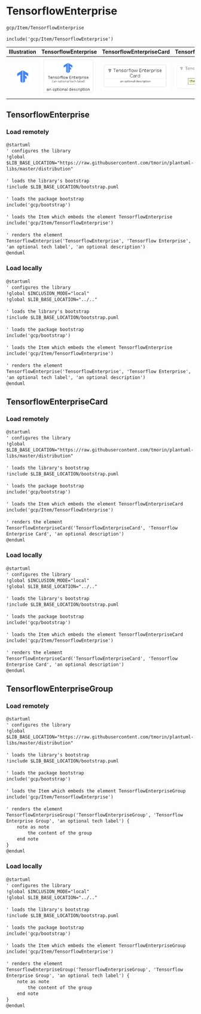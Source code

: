 # TensorflowEnterprise


```text
gcp/Item/TensorflowEnterprise
```

```text
include('gcp/Item/TensorflowEnterprise')
```



| Illustration | TensorflowEnterprise | TensorflowEnterpriseCard | TensorflowEnterpriseGroup |
| :---: | :---: | :---: | :---: |
| ![illustration for Illustration](../../gcp/Item/TensorflowEnterprise.png) | ![illustration for TensorflowEnterprise](../../gcp/Item/TensorflowEnterprise.Local.png) | ![illustration for TensorflowEnterpriseCard](../../gcp/Item/TensorflowEnterpriseCard.Local.png) | ![illustration for TensorflowEnterpriseGroup](../../gcp/Item/TensorflowEnterpriseGroup.Local.png) |




## TensorflowEnterprise

### Load remotely
```plantuml
@startuml
' configures the library
!global $LIB_BASE_LOCATION="https://raw.githubusercontent.com/tmorin/plantuml-libs/master/distribution"

' loads the library's bootstrap
!include $LIB_BASE_LOCATION/bootstrap.puml

' loads the package bootstrap
include('gcp/bootstrap')

' loads the Item which embeds the element TensorflowEnterprise
include('gcp/Item/TensorflowEnterprise')

' renders the element
TensorflowEnterprise('TensorflowEnterprise', 'Tensorflow Enterprise', 'an optional tech label', 'an optional description')
@enduml
```

### Load locally
```plantuml
@startuml
' configures the library
!global $INCLUSION_MODE="local"
!global $LIB_BASE_LOCATION="../.."

' loads the library's bootstrap
!include $LIB_BASE_LOCATION/bootstrap.puml

' loads the package bootstrap
include('gcp/bootstrap')

' loads the Item which embeds the element TensorflowEnterprise
include('gcp/Item/TensorflowEnterprise')

' renders the element
TensorflowEnterprise('TensorflowEnterprise', 'Tensorflow Enterprise', 'an optional tech label', 'an optional description')
@enduml
```

## TensorflowEnterpriseCard

### Load remotely
```plantuml
@startuml
' configures the library
!global $LIB_BASE_LOCATION="https://raw.githubusercontent.com/tmorin/plantuml-libs/master/distribution"

' loads the library's bootstrap
!include $LIB_BASE_LOCATION/bootstrap.puml

' loads the package bootstrap
include('gcp/bootstrap')

' loads the Item which embeds the element TensorflowEnterpriseCard
include('gcp/Item/TensorflowEnterprise')

' renders the element
TensorflowEnterpriseCard('TensorflowEnterpriseCard', 'Tensorflow Enterprise Card', 'an optional description')
@enduml
```

### Load locally
```plantuml
@startuml
' configures the library
!global $INCLUSION_MODE="local"
!global $LIB_BASE_LOCATION="../.."

' loads the library's bootstrap
!include $LIB_BASE_LOCATION/bootstrap.puml

' loads the package bootstrap
include('gcp/bootstrap')

' loads the Item which embeds the element TensorflowEnterpriseCard
include('gcp/Item/TensorflowEnterprise')

' renders the element
TensorflowEnterpriseCard('TensorflowEnterpriseCard', 'Tensorflow Enterprise Card', 'an optional description')
@enduml
```

## TensorflowEnterpriseGroup

### Load remotely
```plantuml
@startuml
' configures the library
!global $LIB_BASE_LOCATION="https://raw.githubusercontent.com/tmorin/plantuml-libs/master/distribution"

' loads the library's bootstrap
!include $LIB_BASE_LOCATION/bootstrap.puml

' loads the package bootstrap
include('gcp/bootstrap')

' loads the Item which embeds the element TensorflowEnterpriseGroup
include('gcp/Item/TensorflowEnterprise')

' renders the element
TensorflowEnterpriseGroup('TensorflowEnterpriseGroup', 'Tensorflow Enterprise Group', 'an optional tech label') {
    note as note
        the content of the group
    end note
}
@enduml
```

### Load locally
```plantuml
@startuml
' configures the library
!global $INCLUSION_MODE="local"
!global $LIB_BASE_LOCATION="../.."

' loads the library's bootstrap
!include $LIB_BASE_LOCATION/bootstrap.puml

' loads the package bootstrap
include('gcp/bootstrap')

' loads the Item which embeds the element TensorflowEnterpriseGroup
include('gcp/Item/TensorflowEnterprise')

' renders the element
TensorflowEnterpriseGroup('TensorflowEnterpriseGroup', 'Tensorflow Enterprise Group', 'an optional tech label') {
    note as note
        the content of the group
    end note
}
@enduml
```

